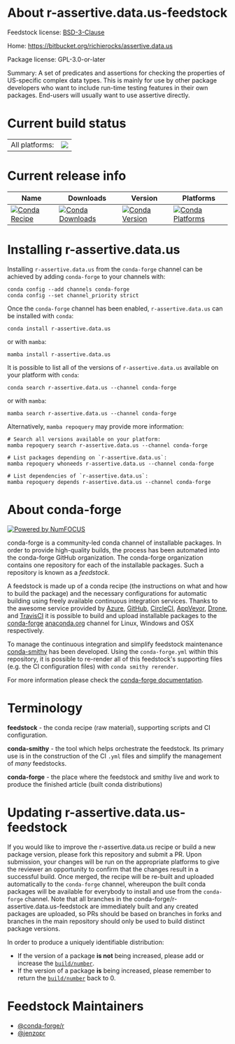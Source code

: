 About r-assertive.data.us-feedstock
===================================

Feedstock license: [BSD-3-Clause](https://github.com/conda-forge/r-assertive.data.us-feedstock/blob/main/LICENSE.txt)

Home: https://bitbucket.org/richierocks/assertive.data.us

Package license: GPL-3.0-or-later

Summary: A set of predicates and assertions for checking the properties of US-specific complex data types.  This is mainly for use by other package developers who want to include run-time testing features in their own packages.  End-users will usually want to use assertive directly.

Current build status
====================


<table><tr><td>All platforms:</td>
    <td>
      <a href="https://dev.azure.com/conda-forge/feedstock-builds/_build/latest?definitionId=969&branchName=main">
        <img src="https://dev.azure.com/conda-forge/feedstock-builds/_apis/build/status/r-assertive.data.us-feedstock?branchName=main">
      </a>
    </td>
  </tr>
</table>

Current release info
====================

| Name | Downloads | Version | Platforms |
| --- | --- | --- | --- |
| [![Conda Recipe](https://img.shields.io/badge/recipe-r--assertive.data.us-green.svg)](https://anaconda.org/conda-forge/r-assertive.data.us) | [![Conda Downloads](https://img.shields.io/conda/dn/conda-forge/r-assertive.data.us.svg)](https://anaconda.org/conda-forge/r-assertive.data.us) | [![Conda Version](https://img.shields.io/conda/vn/conda-forge/r-assertive.data.us.svg)](https://anaconda.org/conda-forge/r-assertive.data.us) | [![Conda Platforms](https://img.shields.io/conda/pn/conda-forge/r-assertive.data.us.svg)](https://anaconda.org/conda-forge/r-assertive.data.us) |

Installing r-assertive.data.us
==============================

Installing `r-assertive.data.us` from the `conda-forge` channel can be achieved by adding `conda-forge` to your channels with:

```
conda config --add channels conda-forge
conda config --set channel_priority strict
```

Once the `conda-forge` channel has been enabled, `r-assertive.data.us` can be installed with `conda`:

```
conda install r-assertive.data.us
```

or with `mamba`:

```
mamba install r-assertive.data.us
```

It is possible to list all of the versions of `r-assertive.data.us` available on your platform with `conda`:

```
conda search r-assertive.data.us --channel conda-forge
```

or with `mamba`:

```
mamba search r-assertive.data.us --channel conda-forge
```

Alternatively, `mamba repoquery` may provide more information:

```
# Search all versions available on your platform:
mamba repoquery search r-assertive.data.us --channel conda-forge

# List packages depending on `r-assertive.data.us`:
mamba repoquery whoneeds r-assertive.data.us --channel conda-forge

# List dependencies of `r-assertive.data.us`:
mamba repoquery depends r-assertive.data.us --channel conda-forge
```


About conda-forge
=================

[![Powered by
NumFOCUS](https://img.shields.io/badge/powered%20by-NumFOCUS-orange.svg?style=flat&colorA=E1523D&colorB=007D8A)](https://numfocus.org)

conda-forge is a community-led conda channel of installable packages.
In order to provide high-quality builds, the process has been automated into the
conda-forge GitHub organization. The conda-forge organization contains one repository
for each of the installable packages. Such a repository is known as a *feedstock*.

A feedstock is made up of a conda recipe (the instructions on what and how to build
the package) and the necessary configurations for automatic building using freely
available continuous integration services. Thanks to the awesome service provided by
[Azure](https://azure.microsoft.com/en-us/services/devops/), [GitHub](https://github.com/),
[CircleCI](https://circleci.com/), [AppVeyor](https://www.appveyor.com/),
[Drone](https://cloud.drone.io/welcome), and [TravisCI](https://travis-ci.com/)
it is possible to build and upload installable packages to the
[conda-forge](https://anaconda.org/conda-forge) [anaconda.org](https://anaconda.org/)
channel for Linux, Windows and OSX respectively.

To manage the continuous integration and simplify feedstock maintenance
[conda-smithy](https://github.com/conda-forge/conda-smithy) has been developed.
Using the ``conda-forge.yml`` within this repository, it is possible to re-render all of
this feedstock's supporting files (e.g. the CI configuration files) with ``conda smithy rerender``.

For more information please check the [conda-forge documentation](https://conda-forge.org/docs/).

Terminology
===========

**feedstock** - the conda recipe (raw material), supporting scripts and CI configuration.

**conda-smithy** - the tool which helps orchestrate the feedstock.
                   Its primary use is in the construction of the CI ``.yml`` files
                   and simplify the management of *many* feedstocks.

**conda-forge** - the place where the feedstock and smithy live and work to
                  produce the finished article (built conda distributions)


Updating r-assertive.data.us-feedstock
======================================

If you would like to improve the r-assertive.data.us recipe or build a new
package version, please fork this repository and submit a PR. Upon submission,
your changes will be run on the appropriate platforms to give the reviewer an
opportunity to confirm that the changes result in a successful build. Once
merged, the recipe will be re-built and uploaded automatically to the
`conda-forge` channel, whereupon the built conda packages will be available for
everybody to install and use from the `conda-forge` channel.
Note that all branches in the conda-forge/r-assertive.data.us-feedstock are
immediately built and any created packages are uploaded, so PRs should be based
on branches in forks and branches in the main repository should only be used to
build distinct package versions.

In order to produce a uniquely identifiable distribution:
 * If the version of a package **is not** being increased, please add or increase
   the [``build/number``](https://docs.conda.io/projects/conda-build/en/latest/resources/define-metadata.html#build-number-and-string).
 * If the version of a package **is** being increased, please remember to return
   the [``build/number``](https://docs.conda.io/projects/conda-build/en/latest/resources/define-metadata.html#build-number-and-string)
   back to 0.

Feedstock Maintainers
=====================

* [@conda-forge/r](https://github.com/conda-forge/r/)
* [@jenzopr](https://github.com/jenzopr/)

